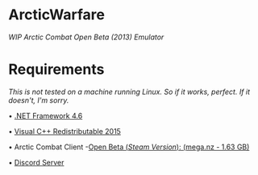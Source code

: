 # ArcticWarfare
_WIP Arctic Combat Open Beta (2013) Emulator_




# Requirements


*This is not tested on a machine running Linux. So if it works, perfect. If it doesn't, I'm sorry.*

• <a href="https://www.microsoft.com/en-US/download/details.aspx?id=48137">.NET Framework 4.6</a>

• <a href="https://www.microsoft.com/en-us/download/details.aspx?id=48145">Visual C++ Redistributable 2015</a>

• Arctic Combat Client -<a href="https://mega.nz/#!ofZlRZJC!DZt4xMLJQPqcS_rr7cVBcCHye-zyKW8nE2seR9gQI5A">Open Beta (*Steam Version*): (mega.nz - 1.63 GB)</a>




• <a href="https://discord.gg/7CKEY9M">Discord Server</a>
